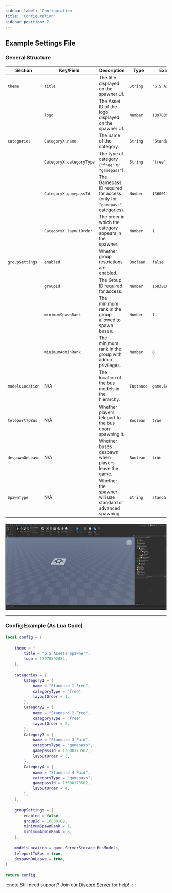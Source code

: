 ```yaml
---
sidebar_label: 'Configuration'
title: 'Configuration'
sidebar_position: 2
---
```


## Example Settings File

### General Structure

| Section                | Key/Field                  | Description                                                                                     | Type           | Example/Default Value               |
|------------------------|----------------------------|-------------------------------------------------------------------------------------------------|----------------|-------------------------------------|
| `theme`                | `title`                   | The title displayed on the spawner UI.                                                         | `String`       | `"GTS Assets Spawner"`             |
|                        | `logo`                    | The Asset ID of the logo displayed on the spawner UI.                                           | `Number`       | `13970392854`                      |
| `categories`           | `CategoryX.name`          | The name of the category.                                                                      | `String`       | `"Standard 1 Free"`                |
|                        | `CategoryX.categoryType`  | The type of category (`"free"` or `"gamepass"`).                                                | `String`       | `"free"`                           |
|                        | `CategoryX.gamepassId`    | The Gamepass ID required for access (only for `"gamepass"` categories).                        | `Number`       | `13600173502`                      |
|                        | `CategoryX.layoutOrder`   | The order in which the category appears in the spawner.                                         | `Number`       | `1`                                |
| `groupSettings`        | `enabled`                 | Whether group restrictions are enabled.                                                        | `Boolean`      | `false`                            |
|                        | `groupId`                 | The Group ID required for access.                                                              | `Number`       | `16838109`                         |
|                        | `minimumSpawnRank`        | The minimum rank in the group allowed to spawn buses.                                           | `Number`       | `1`                                |
|                        | `minimumAdminRank`        | The minimum rank in the group with admin privileges.                                            | `Number`       | `8`                                |
| `modelsLocation`       | N/A                       | The location of the bus models in the hierarchy.                                               | `Instance`     | `game.ServerStorage.BusModels`     |
| `teleportToBus`        | N/A                       | Whether players teleport to the bus upon spawning it.                                          | `Boolean`      | `true`                             |
| `despawnOnLeave`       | N/A                       | Whether buses despawn when players leave the game.                                             | `Boolean`      | `true`                             |
| `SpawnType`       | N/A                       | Whether the spawner will use standard or advanced spawning.                                             | `String`      | `standard`                             |

![A descriptive alt text](./gif-3.gif)

---

### Config Example (As Lua Code)

```lua showLineNumbers title="SpawnerSettings"
local config = {

    theme = {
        title = "GTS Assets Spawner",
        logo = 13970392854,
    },

    categories = {
        Category1 = {
            name = "Standard 1 Free",
            categoryType = "free",
            layoutOrder = 1,
        },
        Category2 = {
            name = "Standard 2 Free",
            categoryType = "free",
            layoutOrder = 2,
        },
        Category3 = {
            name = "Standard 3 Paid",
            categoryType = "gamepass",
            gamepassId = 13600173502,
            layoutOrder = 3,
        },
        Category4 = {
            name = "Standard 4 Paid",
            categoryType = "gamepass",
            gamepassId = 13600173502,
            layoutOrder = 4,
        },
    },

    groupSettings = {
        enabled = false,
        groupId = 16838109,
        minimumSpawnRank = 1,
        minimumAdminRank = 8,
    },

    modelsLocation = game.ServerStorage.BusModels,
    teleportToBus = true,
    despawnOnLeave = true,
}

return config
```

:::note
Still need support? Join our [Discord Server](https://discord.gg/5k85S4KWSR) for help!.
:::